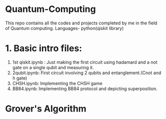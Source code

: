# Quantum-Computing
This repo contains all the codes and projects completed by me in the field of Quantum computing. Languages- python(qiskit library)

# 1. Basic intro files:
1. 1st qiskit.ipynb : Just making the first circuit using hadamard and a not gate on a single qubit and measuring it.
2. 2qubit.ipynb: First circuit involving 2 qubits and entanglement.(Cnot and h gate)
3. CHSH.ipynb: Implementing the CHSH game
4. BB84.ipynb: Implementing BB84 protocol and depicting superposition.

# Grover's Algorithm

